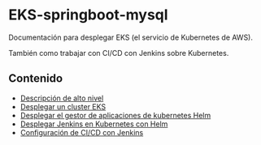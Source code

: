 # EKS-springboot-mysql

Documentación para desplegar EKS (el servicio de Kubernetes de AWS).

También como trabajar con CI/CD con Jenkins sobre Kubernetes.

## Contenido

* [Descripción de alto nivel](docs/AltoNivel.md)
* [Desplegar un cluster EKS](docs/DeployingCluster.md)
* [Desplegar el gestor de aplicaciones de kubernetes Helm](docs/DeployingHelm.md)
* [Desplegar Jenkins en Kubernetes con Helm](docs/DeployingJenkins.md)
* [Configuración de CI/CD con Jenkins](docs/jenkins.md)
